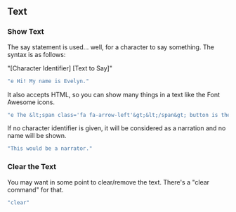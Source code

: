## Text

### Show Text

The say statement is used... well, for a character to say something. The syntax is as follows:

"[Character Identifier] [Text to Say]"

```javascript
"e Hi! My name is Evelyn."
```

It also accepts HTML, so you can show many things in a text like the Font Awesome icons.

```javascript
"e The &lt;span class='fa fa-arrow-left'&gt;&lt;/span&gt; button is the back button, press it to return to a previous state of the game.",
```

If no character identifier is given, it will be considered as a narration and no name will be shown.

```javascript
"This would be a narrator."
```

### Clear the Text
You may want in some point to clear/remove the text. There's a "clear command" for that.
```javascript
"clear"
```
